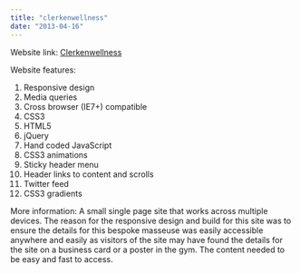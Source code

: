 ```yaml
---
title: "clerkenwellness"
date: "2013-04-16"
---
```


Website link: [Clerkenwellness](http://www.clerkenwellness.co.uk "www.clerkenwellness.co.uk")

Website features:

1. Responsive design
2. Media queries
3. Cross browser (IE7+) compatible
4. CSS3
5. HTML5
6. jQuery
7. Hand coded JavaScript
8. CSS3 animations
9. Sticky header menu
10. Header links to content and scrolls
11. Twitter feed
12. CSS3 gradients

More information: A small single page site that works across multiple devices. The reason for the responsive design and build for this site was to ensure the details for this bespoke masseuse was easily accessible anywhere and easily as visitors of the site may have found the details for the site on a business card or a poster in the gym. The content needed to be easy and fast to access.
